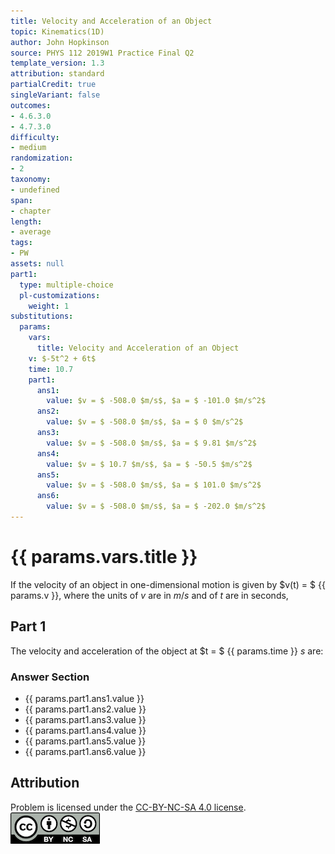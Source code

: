 ```yaml
---
title: Velocity and Acceleration of an Object
topic: Kinematics(1D)
author: John Hopkinson
source: PHYS 112 2019W1 Practice Final Q2
template_version: 1.3
attribution: standard
partialCredit: true
singleVariant: false
outcomes:
- 4.6.3.0
- 4.7.3.0
difficulty:
- medium
randomization:
- 2
taxonomy:
- undefined
span:
- chapter
length:
- average
tags:
- PW
assets: null
part1:
  type: multiple-choice
  pl-customizations:
    weight: 1
substitutions:
  params:
    vars:
      title: Velocity and Acceleration of an Object
    v: $-5t^2 + 6t$
    time: 10.7
    part1:
      ans1:
        value: $v = $ -508.0 $m/s$, $a = $ -101.0 $m/s^2$
      ans2:
        value: $v = $ -508.0 $m/s$, $a = $ 0 $m/s^2$
      ans3:
        value: $v = $ -508.0 $m/s$, $a = $ 9.81 $m/s^2$
      ans4:
        value: $v = $ 10.7 $m/s$, $a = $ -50.5 $m/s^2$
      ans5:
        value: $v = $ -508.0 $m/s$, $a = $ 101.0 $m/s^2$
      ans6:
        value: $v = $ -508.0 $m/s$, $a = $ -202.0 $m/s^2$
---
```

# {{ params.vars.title }}
If the velocity of an object in one-dimensional motion is given by $v(t) = $ {{ params.v }}, where the units of $v$ are in $m/s$ and of $t$ are in seconds,

## Part 1

The velocity and acceleration of the object at $t = $ {{ params.time }} $s$ are:

### Answer Section

- {{ params.part1.ans1.value }}
- {{ params.part1.ans2.value }}
- {{ params.part1.ans3.value }}
- {{ params.part1.ans4.value }}
- {{ params.part1.ans5.value }}
- {{ params.part1.ans6.value }}

## Attribution

Problem is licensed under the [CC-BY-NC-SA 4.0 license](https://creativecommons.org/licenses/by-nc-sa/4.0/).<br> ![The Creative Commons 4.0 license requiring attribution-BY, non-commercial-NC, and share-alike-SA license.](https://raw.githubusercontent.com/firasm/bits/master/by-nc-sa.png)